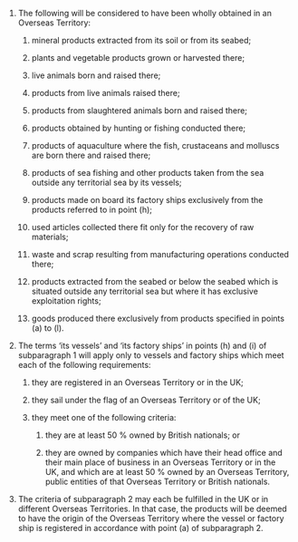 1. The following will be considered to have been wholly obtained in an Overseas Territory:

   1. mineral products extracted from its soil or from its seabed;

   2. plants and vegetable products grown or harvested there;

   3. live animals born and raised there;

   4. products from live animals raised there;

   5. products from slaughtered animals born and raised there;

   6. products obtained by hunting or fishing conducted there;

   7. products of aquaculture where the fish, crustaceans and molluscs are born there and raised there;

   8. products of sea fishing and other products taken from the sea outside any territorial sea by its vessels;

   9. products made on board its factory ships exclusively from the products referred to in point (h);

   10. used articles collected there fit only for the recovery of raw materials;

   11. waste and scrap resulting from manufacturing operations conducted there;

   12. products extracted from the seabed or below the seabed which is situated outside any territorial sea but where it has exclusive exploitation rights;

   13. goods produced there exclusively from products specified in points (a) to (l).

2. The terms ‘its vessels’ and ‘its factory ships’ in points (h) and (i) of subparagraph 1 will apply only to vessels and factory ships which meet each of the following requirements:

   1. they are registered in an Overseas Territory or in the UK;

   2. they sail under the flag of an Overseas Territory or of the UK;

   3. they meet one of the following criteria:

      1. they are at least 50 % owned by British nationals; or

      2. they are owned by companies which have their head office and their main place of business in an Overseas Territory or in the UK, and which are at least 50 % owned by an Overseas Territory, public entities of that Overseas Territory or British nationals.

3. The criteria of subparagraph 2 may each be fulfilled in the UK or in different Overseas Territories. In that case, the products will be deemed to have the origin of the Overseas Territory where the vessel or factory ship is registered in accordance with point (a) of subparagraph 2.
